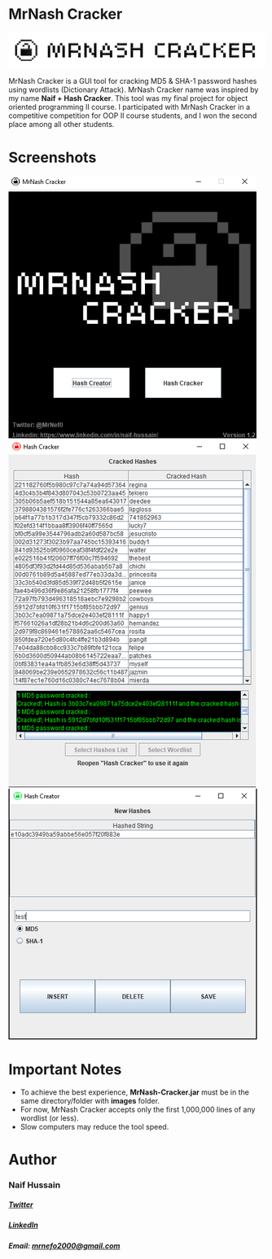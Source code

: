 # MrNash Cracker
![alt text](https://github.com/MrNef0/MrNash-Cracker/blob/main/header.png) 

MrNash Cracker is a GUI tool for cracking MD5 & SHA-1 password hashes using wordlists (Dictionary Attack). MrNash Cracker name was inspired by my name **Naif + Hash Cracker**. This tool was my final project for object oriented programming II course. I participated with MrNash Cracker in a competitive competition for OOP II course students, and I won the second place among all other students.



# Screenshots
![alt text](https://github.com/MrNef0/MrNash-Cracker/blob/main/screenshots/1.png?raw=true)
![alt text](https://github.com/MrNef0/MrNash-Cracker/blob/main/screenshots/2.png?raw=true)
![alt text](https://github.com/MrNef0/MrNash-Cracker/blob/main/screenshots/3.png?raw=true)


# Important Notes

- To achieve the best experience, **MrNash-Cracker.jar** must be in the same directory/folder with **images** folder.
- For now, MrNash Cracker accepts only the first 1,000,000 lines of any wordlist (or less).
- Slow computers may reduce the tool speed.


# Author
### Naif Hussain

##### [Twitter](https://twitter.com/MrNef0)


##### [LinkedIn](https://www.linkedin.com/in/naif-hussain/)


##### Email: mrnefo2000@gmail.com
